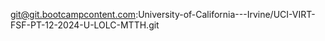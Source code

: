 git@git.bootcampcontent.com:University-of-California---Irvine/UCI-VIRT-FSF-PT-12-2024-U-LOLC-MTTH.git
